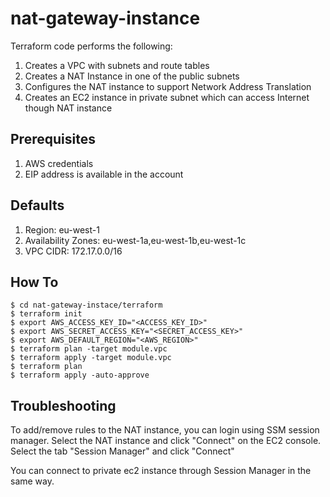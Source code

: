 # nat-gateway-instance
Terraform code performs the following:
1. Creates a VPC with subnets and route tables
2. Creates a NAT Instance in one of the public subnets
3. Configures the NAT instance to support Network Address Translation
4. Creates an EC2 instance in private subnet which can access Internet though NAT instance 

## Prerequisites
1. AWS credentials
2. EIP address is available in the account

## Defaults
1. Region: eu-west-1
2. Availability Zones: eu-west-1a,eu-west-1b,eu-west-1c
3. VPC CIDR: 172.17.0.0/16

## How To
```
$ cd nat-gateway-instace/terraform
$ terraform init
$ export AWS_ACCESS_KEY_ID="<ACCESS_KEY_ID>"
$ export AWS_SECRET_ACCESS_KEY="<SECRET_ACCESS_KEY>"
$ export AWS_DEFAULT_REGION="<AWS_REGION>"
$ terraform plan -target module.vpc
$ terraform apply -target module.vpc
$ terraform plan
$ terraform apply -auto-approve
```

## Troubleshooting
To add/remove rules to the NAT instance, you can login using SSM session manager. Select the NAT instance and click "Connect" on the EC2 console. Select the tab "Session Manager" and click "Connect"

You can connect to private ec2 instance through Session Manager in the same way.